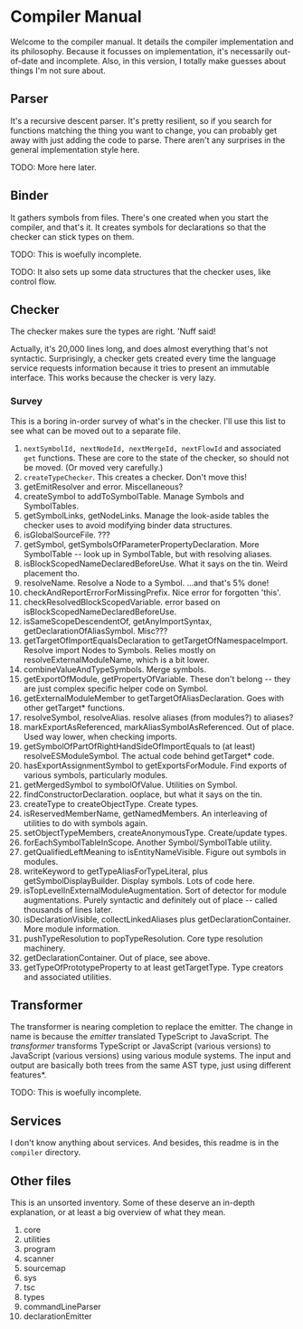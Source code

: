 # Compiler Manual

Welcome to the compiler manual. It details the compiler implementation
and its philosophy. Because it focusses on implementation, it's
necessarily out-of-date and incomplete. Also, in this version, I
totally make guesses about things I'm not sure about.

## Parser

It's a recursive descent parser. It's pretty resilient, so if you
search for functions matching the thing you want to change, you can
probably get away with just adding the code to parse. There aren't any
surprises in the general implementation style here.

TODO: More here later.

## Binder

It gathers symbols from files. There's one created when you start the
compiler, and that's it. It creates symbols for
declarations so that the checker can stick types on them.

TODO: This is woefully incomplete.

TODO: It also sets up some data structures that the checker uses, like
control flow.

## Checker

The checker makes sure the types are right. 'Nuff said!

Actually, it's
20,000 lines long, and does almost everything that's not syntactic.
Surprisingly, a checker gets created every time the language service
requests information because it tries to present an immutable
interface. This works because the checker is very lazy.

### Survey

This is a boring in-order survey of what's in the checker. I'll use
this list to see what can be moved out to a separate file.

1. `nextSymbolId, nextNodeId, nextMergeId, nextFlowId` and associated
   `get` functions. These are core to the state of the checker, so
   should not be moved. (Or moved very carefully.)
2. `createTypeChecker`. This creates a checker. Don't move this!
3. getEmitResolver and error. Miscellaneous?
4. createSymbol to addToSymbolTable. Manage Symbols and SymbolTables.
5. getSymbolLinks, getNodeLinks. Manage the look-aside tables the
   checker uses to avoid modifying binder data structures.
6. isGlobalSourceFile. ???
7. getSymbol, getSymbolsOfParameterPropertyDeclaration. More SymbolTable -- look up in SymbolTable, but with
   resolving aliases.
8. isBlockScopedNameDeclaredBeforeUse. What it says on the tin. Weird
   placement tho.
9. resolveName. Resolve a Node to a Symbol. ...and that's 5% done!
10. checkAndReportErrorForMissingPrefix. Nice error for forgotten
   'this'.
11. checkResolvedBlockScopedVariable. error based on isBlockScopedNameDeclaredBeforeUse.
12. isSameScopeDescendentOf, getAnyImportSyntax, getDeclarationOfAliasSymbol. Misc???
13. getTargetOfImportEqualsDeclaration to getTargetOfNamespaceImport.
   Resolve import Nodes to Symbols. Relies mostly on
   resolveExternalModuleName, which is a bit lower.
14. combineValueAndTypeSymbols. Merge symbols.
15. getExportOfModule, getPropertyOfVariable. These don't belong --
   they are just complex specific helper code on Symbol.
16. getExternalModuleMember to getTargetOfAliasDeclaration. Goes with
   other getTarget* functions.
17. resolveSymbol, resolveAlias. resolve aliases (from modules?) to aliases?
18. markExportAsReferenced, markAliasSymbolAsReferenced. Out of place.
   Used way lower, when checking imports.
19. getSymbolOfPartOfRightHandSideOfImportEquals to (at least)
   resolveESModuleSymbol. The actual code behind getTarget* code.
20. hasExportAssignmentSymbol to getExportsForModule. Find exports of various symbols, particularly modules.
21. getMergedSymbol to symbolOfValue. Utilities on Symbol.
22. findConstructorDeclaration. ooplace, but what it says on the tin.
23. createType to createObjectType. Create types.
24. isReservedMemberName, getNamedMembers. An interleaving of utilities to do with symbols again.
25. setObjectTypeMembers, createAnonymousType. Create/update types.
26. forEachSymbolTableInScope. Another Symbol/SymbolTable utility.
27. getQualifiedLeftMeaning to isEntityNameVisible. Figure out symbols in modules.
28. writeKeyword to getTypeAliasForTypeLiteral, plus getSymbolDisplayBuilder. Display symbols. Lots of code here.
29. isTopLevelInExternalModuleAugmentation. Sort of detector for module augmentations. Purely
syntactic and definitely out of place -- called thousands of lines later.
30. isDeclarationVisible, collectLinkedAliases plus getDeclarationContainer. More module information.
31. pushTypeResolution to popTypeResolution. Core type resolution machinery.
32. getDeclarationContainer. Out of place, see above.
33. getTypeOfPrototypeProperty to at least getTargetType. Type creators and associated utilities.


## Transformer

The transformer is nearing completion to replace the emitter. The
change in name is because the *emitter* translated TypeScript to
JavaScript. The *transformer* transforms TypeScript or JavaScript
(various versions) to JavaScript (various versions) using various
module systems. The input and output are basically both trees from the
same AST type, just using different features*.

TODO: This is woefully incomplete.

## Services

I don't know anything about services. And besides, this readme is in
the `compiler` directory.

## Other files

This is an unsorted inventory. Some of these deserve an in-depth
explanation, or at least a big overview of what they mean.

1. core
2. utilities
3. program
4. scanner
5. sourcemap
6. sys
7. tsc
8. types
8. commandLineParser
9. declarationEmitter
